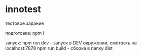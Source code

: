 # innotest
тестовое задание

подготовка:
npm i

запуск:
npm run dev - запуск в DEV окружении, смотреть на localhost:7878
npm run build - сборка в папку dist
